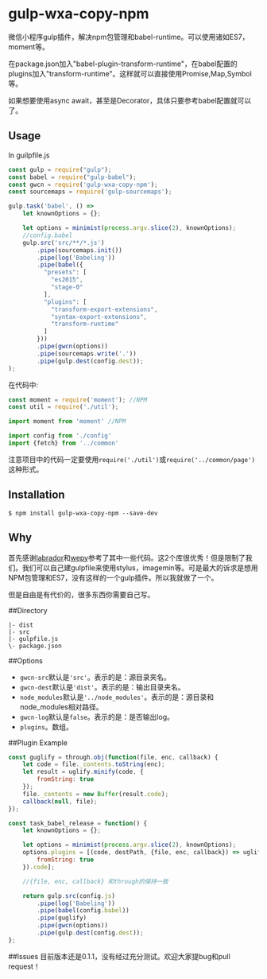 # gulp-wxa-copy-npm
微信小程序gulp插件，解决npm包管理和babel-runtime。可以使用诸如ES7，moment等。

在package.json加入"babel-plugin-transform-runtime"，在babel配置的plugins加入"transform-runtime"。这样就可以直接使用Promise,Map,Symbol等。

如果想要使用async await，甚至是Decorator，具体只要参考babel配置就可以了。

## Usage
In guilpfile.js
```javascript
const gulp = require("gulp");
const babel = require("gulp-babel");
const gwcn = require('gulp-wxa-copy-npm');
const sourcemaps = require('gulp-sourcemaps');

gulp.task('babel', () =>
    let knownOptions = {};

    let options = minimist(process.argv.slice(2), knownOptions);
    //config.babel
    gulp.src('src/**/*.js')
        .pipe(sourcemaps.init())
        .pipe(log('Babeling'))
        .pipe(babel({
          "presets": [
            "es2015",
            "stage-0"
          ],
          "plugins": [
            "transform-export-extensions",
            "syntax-export-extensions",
            "transform-runtime"
          ]
        }))
        .pipe(gwcn(options))
        .pipe(sourcemaps.write('.'))
        .pipe(gulp.dest(config.dest));
);

```

在代码中:
```javascript
const moment = require('moment'); //NPM
const util = require('./util');
```
```javascript
import moment from 'moment' //NPM

import config from './config'
import {fetch} from '../common'
```

注意项目中的代码一定要使用```require('./util')```或```require('../common/page')```这种形式。

## Installation
```shell
$ npm install gulp-wxa-copy-npm --save-dev
```

## Why
首先感谢[labrador](https://github.com/maichong/labrador)和[wepy](https://github.com/wepyjs/wepy)参考了其中一些代码。这2个库很优秀！但是限制了我们。我们可以自己建gulpfile来使用stylus，imagemin等。可是最大的诉求是想用NPM包管理和ES7，没有这样的一个gulp插件。所以我就做了一个。


但是自由是有代价的，很多东西你需要自己写。

##Directory
```
|- dist
|- src
|- gulpfile.js
\- package.json
```

##Options
- ```gwcn-src```默认是```'src'```。表示的是：源目录夹名。
- ```gwcn-dest```默认是```'dist'```。表示的是：输出目录夹名。
- ```node_modules```默认是```'../node_modules'```。表示的是：源目录和node_modules相对路径。
- ```gwcn-log```默认是```false```。表示的是：是否输出log。
- ```plugins```。数组。

##Plugin Example
```javascript
const guglify = through.obj(function(file, enc, callback) {
    let code = file._contents.toString(enc);
    let result = uglify.minify(code, {
        fromString: true
    });
    file._contents = new Buffer(result.code);
    callback(null, file);
});

const task_babel_release = function() {
    let knownOptions = {};

    let options = minimist(process.argv.slice(2), knownOptions);
    options.plugins = [(code, destPath, {file, enc, callback}) => uglify.minify(code, {
        fromString: true
    }).code];

    //{file, enc, callback} 和through的保持一致

    return gulp.src(config.js)
        .pipe(log('Babeling'))
        .pipe(babel(config.babel))
        .pipe(guglify)
        .pipe(gwcn(options))
        .pipe(gulp.dest(config.dest));
};

```

##Issues
目前版本还是0.1.1，没有经过充分测试。欢迎大家提bug和pull request！